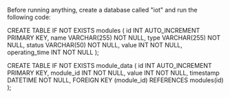 Before running anything, create a database called "iot" and run the following code:

CREATE TABLE IF NOT EXISTS modules (
    id INT AUTO_INCREMENT PRIMARY KEY,
    name VARCHAR(255) NOT NULL,
    type VARCHAR(255) NOT NULL,
    status VARCHAR(50) NOT NULL,
    value INT NOT NULL,
    operating_time INT NOT NULL
);

CREATE TABLE IF NOT EXISTS module_data (
    id INT AUTO_INCREMENT PRIMARY KEY,
    module_id INT NOT NULL,
    value INT NOT NULL,
    timestamp DATETIME NOT NULL,
    FOREIGN KEY (module_id) REFERENCES modules(id)
 );
